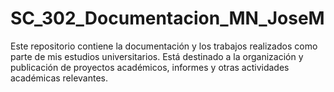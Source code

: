 # SC_302_Documentacion_MN_JoseM
Este repositorio contiene la documentación y los trabajos realizados como parte de mis estudios universitarios. Está destinado a la organización y publicación de proyectos académicos, informes y otras actividades académicas relevantes.
